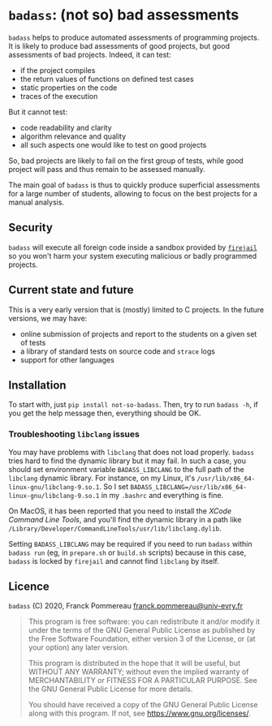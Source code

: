 # `badass`: (not so) bad assessments

`badass` helps to produce automated assessments of programming
projects. It is likely to produce bad assessments of good projects,
but good assessments of bad projects. Indeed, it can test:

 * if the project compiles
 * the return values of functions on defined test cases
 * static properties on the code
 * traces of the execution
 
But it cannot test:

 * code readability and clarity
 * algorithm relevance and quality
 * all such aspects one would like to test on good projects

So, bad projects are likely to fail on the first group of tests, while
good project will pass and thus remain to be assessed manually.

The main goal of `badass` is thus to quickly produce superficial
assessments for a large number of students, allowing to focus on the
best projects for a manual analysis.

## Security

`badass` will execute all foreign code inside a sandbox provided
by [`firejail`](http://firejail.wordpress.com/) so you won't harm your
system executing malicious or badly programmed projects.

## Current state and future

This is a very early version that is (mostly) limited to C projects.
In the future versions, we may have:

 * online submission of projects and report to the students on a given
   set of tests
 * a library of standard tests on source code and `strace` logs
 * support for other languages

## Installation

To start with, just `pip install not-so-badass`. Then, try to run
`badass -h`, if you get the help message then, everything should be
OK.

### Troubleshooting `libclang` issues

You may have problems with `libclang` that does not load properly.
`badass` tries hard to find the dynamic library but it may fail. In
such a case, you should set environment variable `BADASS_LIBCLANG` to
the full path of the `libclang` dynamic library. For instance, on my
Linux, it's `/usr/lib/x86_64-linux-gnu/libclang-9.so.1`. So I set
`BADASS_LIBCLANG=/usr/lib/x86_64-linux-gnu/libclang-9.so.1` in my
`.bashrc` and everything is fine. 

On MacOS, it has been reported that you need to install the _XCode
Command Line Tools_, and you'll find the dynamic library in a path
like `/Library/Developer/CommandLineTools/usr/lib/libclang.dylib`.

Setting `BADASS_LIBCLANG` may be required if you need to run `badass`
within `badass run` (eg, in `prepare.sh` or `build.sh` scripts)
because in this case, `badass` is locked by `firejail` and cannot find
`libclang` by itself.

## Licence

`badass` (C) 2020, Franck Pommereau <franck.pommereau@univ-evry.fr>

> This program is free software: you can redistribute it and/or modify
> it under the terms of the GNU General Public License as published by
> the Free Software Foundation, either version 3 of the License, or
> (at your option) any later version.
> 
> This program is distributed in the hope that it will be useful, but
> WITHOUT ANY WARRANTY; without even the implied warranty of
> MERCHANTABILITY or FITNESS FOR A PARTICULAR PURPOSE. See the GNU
> General Public License for more details.
> 
> You should have received a copy of the GNU General Public License
> along with this program. If not,
> see <https://www.gnu.org/licenses/>.
